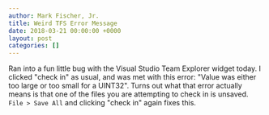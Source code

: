 ```yaml
---
author: Mark Fischer, Jr.
title: Weird TFS Error Message
date: 2018-03-21 00:00:00 +0000
layout: post
categories: []
---
```

Ran into a fun little bug with the Visual Studio Team Explorer widget today. I clicked "check in" as usual, and was met with this error: "Value was either too large or too small for a UINT32". Turns out what that error actually means is that one of the files you are attempting to check in is unsaved. `File > Save All` and clicking "check in" again fixes this.
